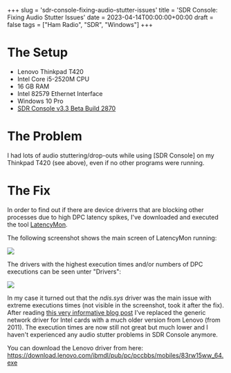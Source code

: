 +++
slug = 'sdr-console-fixing-audio-stutter-issues'
title = 'SDR Console: Fixing Audio Stutter Issues'
date = 2023-04-14T00:00:00+00:00
draft = false
tags = ["Ham Radio", "SDR", "Windows"]
+++
# The Setup

* Lenovo Thinkpad T420
* Intel Core i5-2520M CPU
* 16 GB RAM
* Intel 82579 Ethernet Interface
* Windows 10 Pro
* [SDR Console v3.3 Beta Build 2870](https://www.sdr-radio.com/Console)

# The Problem

I had lots of audio stuttering/drop-outs while using [SDR Console] on my Thinkpad T420 (see above), even if no other programs were running.

# The Fix

In order to find out if there are device driverrs that are blocking other processes due to high DPC latency spikes, I've downloaded and executed the tool [LatencyMon](https://resplendence.com/latencymon).

The following screenshot shows the main screen of LatencyMon running:

![](/img/sdr-console-fixing-audio-stutter-issues-1.jpg)

The drivers with the highest execution times and/or numbers of DPC executions can be seen unter "Drivers":

![](/img/sdr-console-fixing-audio-stutter-issues-2.jpg)


In my case it turned out that the _ndis.sys_ driver was the main issue with extreme executions times (not visible in the screenshot, took it after the fix). After reading [this very informative blog post](https://geekhack.org/index.php?topic=82387) I've replaced the generic network driver for Intel cards with a much older version from Lenovo (from 2011). The execution times are now still not great but much lower and I haven't experienced any audio stutter problems in SDR Console anymore.

You can download the Lenovo driver from here: https://download.lenovo.com/ibmdl/pub/pc/pccbbs/mobiles/83rw15ww_64.exe